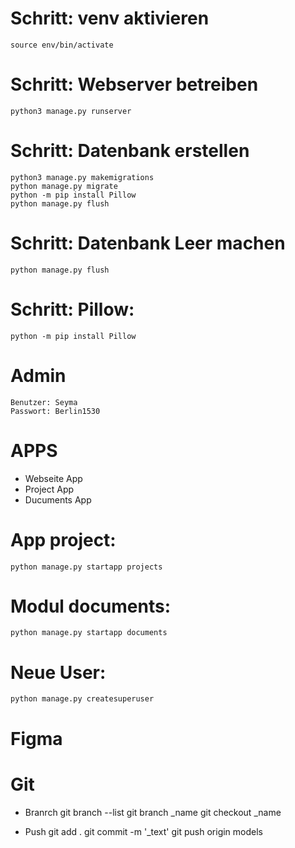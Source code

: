 # Schritt: venv aktivieren
    source env/bin/activate

# Schritt: Webserver betreiben
    python3 manage.py runserver

# Schritt: Datenbank erstellen
    python3 manage.py makemigrations
    python manage.py migrate
    python -m pip install Pillow
    python manage.py flush

# Schritt: Datenbank Leer machen
    python manage.py flush

# Schritt: Pillow:
    python -m pip install Pillow

# Admin
    Benutzer: Seyma
    Passwort: Berlin1530

# APPS
 - Webseite App
 - Project App
 - Ducuments App
 
# App project:
    python manage.py startapp projects

# Modul documents:
    python manage.py startapp documents

# Neue User:
    python manage.py createsuperuser

# Figma

# Git
- Branrch
git branch --list
git branch _name
git checkout _name

- Push
git add .
git commit -m '_text'
git push origin models
